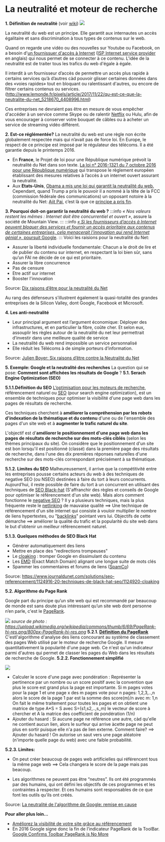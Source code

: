 
# La neutralité et moteur de recherche
**1. Définition de neutralitė** (voir [wiki](https://fr.wikipedia.org/wiki/Neutralité_du_réseau))
![](https://upload.wikimedia.org/wikipedia/commons/thumb/6/67/Neutralit%C3%A9_du_Net.svg/800px-Neutralit%C3%A9_du_Net.svg.png)


La neutralité du web est un principe. Elle garantit aux internautes un accès égalitaire et sans discrimination à tous types de contenus sur le web.

Quand on regarde une vidéo ou des nouvelles sur Youtube ou Facebook, on a besoin d'[un fournissuer d'accès à Internet](https://fr.wikipedia.org/wiki/Fournisseur_d%27accès_à_Internet) ([ISP Internet service provider](https://en.wikipedia.org/wiki/Internet_service_provider) en anglais) qui nous permet de se connecter à ce contenu. L'idée de la neutralité est de traiter tous les trafics du web d'égale à égale. 

Il interdit à un fournisseur d’accès de permettre un accès plus rapide à certains services qu’à d’autres càd pouvoir glisser certaines données dans des «voies rapides» tout en bloquant ou ralentissant d'autres, ou encore de filtrer certains contenus ou services.
(http://www.lemonde.fr/pixels/article/2017/11/22/qu-est-ce-que-la-neutralite-du-net_5218670_4408996.html)

Ces entreprises ne devraient pas être en mesure de vous empêcher d'accéder à un service comme Skype ou de ralentir [Netflix](https://www.bloomberg.com/news/articles/2017-12-14/netflix-is-less-noisy-defender-of-net-neutrality-as-vote-arrives) ou Hulu, afin de vous encourager à conserver votre bouquet de câbles ou à acheter un service de streaming vidéo différent.

**2. Est-ce réglémentée?**
La neutralité du web est une règle non écrite globalement respectée mais qui n’avait pas de force loi.
En Europe, le respect de ce principe est imposé par le régulateur des télécoms. Il a été garantie depuis le printemps 2016.
* En **France**, le Projet de loi pour une République numérique prévoit la neutralité du Net dans son texte. [La loi n° 2016-1321 du 7 octobre 2016 pour une République numérique](https://www.legifrance.gouv.fr/affichTexte.do?cidTexte=JORFTEXT000033202746&categorieLien=id) qui transpose le règlement européen établissant des mesures relatives à l’accès à un internet ouvert assurant la neutralité.
* Aux **Etats-Unis**, [Obama a mis une loi qui garantit la neutralité du web.](https://obamawhitehouse.archives.gov/node/323681) Cependant, quand Trump a pris le pouvoir il a nommé à la tête de la FCC (commission fédérale des communications) un opposant notoire à la neutralité du Net: [Ajit Pai](https://en.wikipedia.org/wiki/Ajit_Pai), c’est là que ce [principe a pris fin](http://www.thisisinsider.com/net-neutrality-fcc-ajit-pai-trump-plan-meaning-2017-11).


**3. Pourquoi doit-on garantir la neutralité du web ?**
:::info
*« Nos valeurs restent les mêmes : Internet doit être concurrentiel et ouvert »*, assure la société de Mountain View. 
:::
:::info
[*« Si les fournisseurs d’accès à Internet peuvent bloquer des services et fournir un accès prioritaire aux contenus de certaines entreprises, cela menacerait l’innovation qui rend Internet génial »,* poursuit Google](http://siliconvalley.blog.lemonde.fr/2014/09/12/neutralite-du-net-google-sort-enfin-de-son-silence/ ).
:::
Voici les raisions pour la neutralité du Net:

* Assurer la liberté individuelle fondamentale:
Chacun a le droit de lire et de publier du contenu sur internet, en respectant la loi bien sûr, sans qu’un FAI ne décide de ce qui est prioritaire. 
* Assurer la libre concurrence
* Pas de censure
* Etre actif sur internet
* Booster l'innovation

Source: [Dix raisons d’être pour la neutralité du Net](http://www.slate.fr/story/69403/pourquoi-etre-pour-la-neutralite-du-net)

Au rang des défenseurs s’illustrent également la quasi-totalité des grandes entreprises de la Silicon Valley, dont Google, Facebook et Microsoft.

**4. Les anti-neutralité**
* Leur principal argument est l’argument économique:
Déployer des infrastructures, et en particulier la fibre, coûte cher. Et selon eux, assouplir les règles autour de la neutralité du net leur permettrait d’investir dans une meilleure qualité de service
* La neutralité du web rend impossible un service personnalisé
* Elle réduit les Télécoms à de simple porteurs d’information.

Source: [Julien Boyer: Six raisons d’être contre la Neutralité du Net](http://julienboyer.net/ecrivain/six-raisons-detre-contre-la-neutralite-du-net/)


**5. Exemple: Google et la neutralité des recherches**
La question qui se pose: 
**Comment sont affichées les résultats de Google** ?
**5.1. Serach Engine Optimization (SEO)**

**5.1.1.Définition du SEO** 
[L’optimisation pour les moteurs de recherche](https://fr.wikipedia.org/wiki/Optimisation_pour_les_moteurs_de_recherche), référencement naturel ou [SEO](https://fr.wikipedia.org/wiki/Optimisation_pour_les_moteurs_de_recherche) (pour search engine optimization), est un ensemble de techniques pour optimiser la visibilité d'une page web dans les pages de résultats de recherche. 

Ces techniques cherchent à **améliorer la compréhension par les robots d'indexation de la thématique et du contenu** d'une ou de l'ensemble des pages d'un site web et à **augmenter le trafic naturel du site**.

L'objectif est d'**améliorer le positionnement d'une page web dans les pages de résultats de recherche sur des mots-clés ciblés** (selon les thèmes principaux du site). On considère que le positionnement d'un site est bon lorsqu'il est positionné (classé) dans la première page des résultats de recherche, dans l'une des dix premières réponses naturelles d'une recherche sur des mots-clés correspondant précisément à sa thématique.


**5.1.2. Limites du SEO**
Malheureusement, il arrive que la compétitivité entre les entreprises pousse certains acteurs du web à des techniques de negative SEO (ou NSEO) destinées à faire du tort à leurs concurrents.
Aujourd’hui, il reste possible de faire du tort à un concurrent en utilisant des techniques de [SEO Black-hat](https://fr.wikipedia.org/wiki/Black_hat) (S'affranchir des règles et conseils de Google pour optimiser le référencement d'un site web).
Mais alors comment fonctionne le [negative SEO](https://seo-hero.ninja/wiki/negative-seo/) ? Il y a plusieurs techniques, mais la plus fréquente reste le [netlinking](https://www.journaldunet.fr/web-tech/dictionnaire-du-webmastering/1203513-netlinking-definition-traduction/) de mauvaise qualité ==> Une technique de référencement d'un site internet qui consiste à vouloir multiplier le nombre de liens hypertextes, ou "[backlinks](https://en.wikipedia.org/wiki/Backlink)" pointant vers lui. 
Objectifs de cette démarche ==> améliorer la qualité du trafic et la popularité du site web dans le but d'obtenir un meilleur référencement naturel.

**5.1.3. Quelques méthodes de SEO Black Hat**
* Générer automatiquement des liens
* Mettre en place des "redirections trompeuses"
* Le [cloaking](https://fr.wikipedia.org/wiki/Cloaking) : tromper Google en dissimulant du contenu
* Les [EMD](https://www.definitions-marketing.com/definition/exact-match-domain/) (Exact Match Domain) alignant une longue suite de mots clés
* Spammer les commentaires et forums de liens ([SpamCo](https://www.definitions-seo.com/definition-de-spamco/))

Source: https://www.journaldunet.com/solutions/seo-referencement/1124916-20-techniques-de-black-hat-seo/1124920-cloaking


**5.2. Algorithme du Page Rank**

Google part du principe qu’un site web qui est recommandé par beaucoup de monde est sans doute plus intéressant qu’un site web dont personne n’en parle, c'est le [PageRank](https://fr.wikipedia.org/wiki/PageRank).

![](https://upload.wikimedia.org/wikipedia/commons/thumb/6/69/PageRank-hi-res.png/800px-PageRank-hi-res.png)
*source de photo : https://upload.wikimedia.org/wikipedia/commons/thumb/6/69/PageRank-hi-res.png/800px-PageRank-hi-res.png*
**5.2.1. [Définition du PageRank](https://fr.wikipedia.org/wiki/PageRank)**
C'estl'algorithme d'analyse des liens concourant au système de classement des pages Web utilisé par le moteur de recherche Google. Il mesure quantitativement la popularité d'une page web. Ce n'est qu'un indicateur parmi d'autres qui permet de classer les pages du Web dans les résultats de recherche de Google.
**5.2.2. Fonctionnement simplifié**

![](https://i.imgur.com/bjQLoVS.png)
* Calculer le score d'une page avec pondération :
Représenter la pertinence par un nombre ou un score positif avec la convention que plus le score est grand plus la page est importante.
Si m pages votes pour la page 1 
et une page x des m pages vote pour n pages: 1,2,3,..,n
alors le score de la page 1 par est la somme des score(m)/n avec m: 1,n
On fait le même traitement pour toutes les pages et on obtient une matrice de type A*S = S avec S=(s1,s2,..,s_m) le vecteur de score à chercher et A la matrice des coefficient de pondération (1/n)
* Ajouter du hasard :
Si aucune page ne référence une autre, càd qu'elle ne contient aucun lien, alors le surfeur qui arrive àcette page ne peut plus en sortir puisque elle n'a pas de lien externe. 
Comment faire? ==> Ajouter du hasard !
On autorise un saut vers une page aléatoire (n'importe quelle page du
web) avec une faible probabilité.

**5.2.3. Limites:**
* On peut créer beaucoup de pages web artificielles qui référencent tous la même page web ==> Cela changera le score de la page mais pas beacoup. 

* Les algorithmes ne peuvent pas être “neutres”. Ils ont été programmés par des humains, qui ont défini les objectifs de ces programmes et les contraintes à respecter. Et ces humains sont responsables de ce que font les outils qu’ils ont créés.

Source: [La neutralité de l'algorithme de Google: remise en cause](https://www.search-foresight.com/neutralite-de-lalgorithme-de-google-remise-cause/)


**Pour aller plus loin...**
* [Améliorez la visibilité de votre site grâce au référencement](https://openclassrooms.com/courses/ameliorez-la-visibilite-de-votre-site-grace-au-referencement/les-backlinks)
* En 2016 Google signe donc la fin de l’indicateur PageRank de la ToolBar. 
[Google Confirms Toolbar PageRank is No More](https://www.searchenginejournal.com/google-pagerank/159112/)




